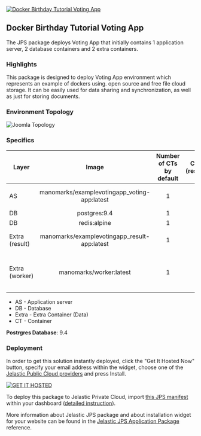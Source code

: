 [![Docker Birthday Tutorial Voting App](../../raw/master/images/postaddon.png)](../../../jelastic-docker-birthday)
## Docker Birthday Tutorial Voting App

The JPS package deploys Voting App that initially contains 1 application server, 2 database containers and 2 extra containers.

### Highlights
This package is designed to deploy Voting App environment which represents an example of dockers using. open source and free file cloud storage. It can be easily used for data sharing and synchronization, as well as just for storing documents.

### Environment Topology

![Joomla Topology](https://docs.google.com/drawings/d/1b4iqUgngApIIPujniWqT_dr4WCQbHDA3fUC3_odcfKg/pub?w=448&h=284)

### Specifics

Layer                |     Image          | Number of CTs <br/> by default | Cloudlets per CT <br/> (reserved/dynamic) | Options
-------------------- | :----------------: | :----------------------------: | :---------------------------------------: | :-----:
AS                   | manomarks/examplevotingapp_voting-app:latest |       1                        |           1 / 2                          | links with DB redis
DB                   |    postgres:9.4      |       1                        |           1 / 4                           | -
DB                   |    redis:alpine      |       1                        |           1 / 4                           | -
Extra (result)                   |    manomarks/examplevotingapp_result-app:latest      |       1                        |           1 / 2                           | links with DB postgres
Extra (worker)                   |   manomarks/worker:latest     |       1                        |           1 / 2                           | links with DB postgres and  DB redis

* AS - Application server 
* DB - Database
* Extra - Extra Container (Data) 
* CT - Container

**Postrgres Database**: 9.4

### Deployment

In order to get this solution instantly deployed, click the "Get It Hosted Now" button, specify your email address within the widget, choose one of the [Jelastic Public Cloud providers](https://jelastic.cloud) and press Install.

[![GET IT HOSTED](https://raw.githubusercontent.com/jelastic-jps/jpswiki/master/images/getithosted.png)](https://jelastic.com/install-application/?manifest=https%3A%2F%2Fgithub.com%2Fjelastic-jps%2Fjelastic-docker-birthday%2Fraw%2Fmaster%2Fmanifest.jps)

To deploy this package to Jelastic Private Cloud, import [this JPS manifest](../../raw/master/manifest.jps) within your dashboard ([detailed instruction](https://docs.jelastic.com/environment-export-import#import)).

More information about Jelastic JPS package and about installation widget for your website can be found in the [Jelastic JPS Application Package](https://github.com/jelastic-jps/jpswiki/wiki/Jelastic-JPS-Application-Package) reference.